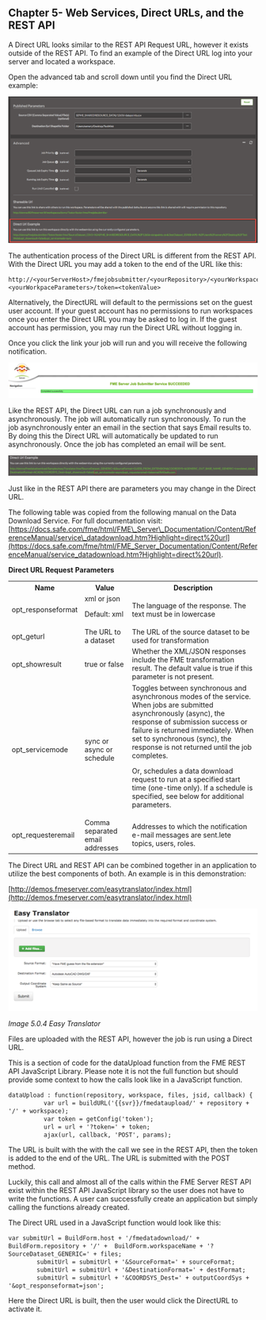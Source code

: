 ## Chapter 5- Web Services, Direct URLs, and the REST API


A Direct URL looks similar to the REST API Request URL, however it
exists outside of the REST API. To find an example of the Direct URL log
into your server and located a workspace.

Open the advanced tab and scroll down until you find the Direct URL
example:

![](./Images/image5.0.1.DirectURL.png)



The authentication process of the Direct URL is different from the REST
API. With the Direct URL you may add a token to the end of the URL like this:

    http://<yourServerHost>/fmejobsubmitter/<yourRepository>/<yourWorkspace>?<yourWorkpaceParameters>/token=<tokenValue>

Alternatively,  the DirectURL will default to the permissions set on the guest user account. If your guest
account has no permissions to run workspaces once you enter the Direct
URL you may be asked to log in. If the guest account has permission, you
may run the Direct URL without logging in.

Once you click the link your job will run and you will receive the
following notification.

![](./Images/image5.0.2.JobSuccess.png)



Like the REST API, the Direct URL can run a job synchronously and
asynchronously. The job will automatically run synchronously. To run the
job asynchronously enter an email in the section that says Email results
to. By doing this the Direct URL will automatically be updated to run
asynchronously. Once the job has completed an email will be sent.

![](./Images/image5.0.3.EmailDirectURL.png)



Just like in the REST API there are parameters you may change in the
Direct URL.

The following table was copied from the following manual on the Data
Download Service. For full documentation visit:
[https://docs.safe.com/fme/html/FME\_Server\_Documentation/Content/ReferenceManual/service\_datadownload.htm?Highlight=direct%20url](https://docs.safe.com/fme/html/FME_Server_Documentation/Content/ReferenceManual/service_datadownload.htm?Highlight=direct%20url).

**Direct URL Request** **Parameters**

<table>

<tr>
<th>Name</th>
<th>Value</th>
<th>Description</th>
</tr>

<tr>
<td>opt_responseformat</td>
<td>xml or json

Default: xml
</td>
<td>The language of the response. The text must be in lowercase </td>
</tr>

<tr>
<td>opt_geturl</td>
<td>The URL to a dataset</td>
<td>The URL of the source dataset to be used for transformation</td>
</tr>

<tr>
<td>opt_showresult</td>
<td>true or false</td>
<td>Whether the XML/JSON responses include the FME transformation result. The default value is true if this parameter is not present.
</td>
</tr>

<tr>
<td>opt_servicemode</td>
<td>sync or async or schedule</td>
<td>Toggles between synchronous and asynchronous modes of the service. When jobs are submitted asynchronously (async), the response of submission success or failure is returned immediately. When set to synchronous (sync), the response is not returned until the job completes.

Or, schedules a data download request to run at a specified start time (one-time only). If a schedule is specified, see below for additional parameters.</td>
</tr>

<tr>
<td>opt_requesteremail</td>
<td>Comma separated email addresses</td>
<td>Addresses to which the notification e-mail messages are sent.lete topics, users, roles.</td>
</tr>


</table>



The Direct URL and REST API can be combined together in an application
to utilize the best components of both. An example is in this
demonstration:

[http://demos.fmeserver.com/easytranslator/index.html](http://demos.fmeserver.com/easytranslator/index.html)

![](./Images/image5.0.4.EasyTranslator.png)

*Image 5.0.4 Easy Translator*

Files are uploaded with the REST API, however the job is run using a Direct URL.

This is a section of code for the dataUpload function from the FME REST API JavaScript Library. Please note it is not the full function but should provide some context to how the calls look like in a JavaScript function.  

    dataUpload : function(repository, workspace, files, jsid, callback) {
              var url = buildURL('{{svr}}/fmedataupload/' + repository + '/' + workspace);
              var token = getConfig('token');
              url = url + '?token=' + token;
              ajax(url, callback, 'POST', params);

  The URL is built with the with the call we see in the REST API, then the token is added to the end of the URL. The URL is submitted with the POST method.

  Luckily, this call and almost all of the calls within the FME Server REST API exist within the REST API JavaScript library so the user does not have to write the functions. A user can successfully create an application but simply calling the functions already created.

  The Direct URL used in a JavaScript function would look like this:

    var submitUrl = BuildForm.host + '/fmedatadownload/' + BuildForm.repository + '/' +  BuildForm.workspaceName + '?SourceDataset_GENERIC=' + files;
  			submitUrl = submitUrl + '&SourceFormat=' + sourceFormat;
  			submitUrl = submitUrl + '&DestinationFormat=' + destFormat;
  			submitUrl = submitUrl + '&COORDSYS_Dest=' + outputCoordSys + '&opt_responseformat=json';

Here the Direct URL is built, then the user would click the DirectURL to activate it.   
